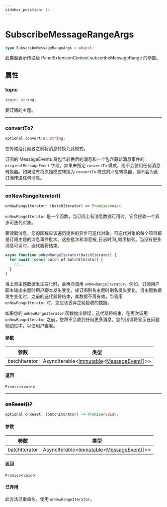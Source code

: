 ```yaml
---
sidebar_position: 14
---
```


# SubscribeMessageRangeArgs

```typescript
type SubscribeMessageRangeArgs = object;
```

此类型表示传递给 PanelExtensionContext.subscribeMessageRange 的参数。

## 属性

### topic

```typescript
topic: string;
```

要订阅的主题。

---

### convertTo?

```typescript
optional convertTo: string;
```

在传递给订阅者之前将消息转换为此模式。

订阅的 MessageEvents 将包含转换后的消息和一个包含原始消息事件的 `originalMessageEvent` 字段。如果未指定 `convertTo` 模式，则不会使用任何消息转换器。如果没有将原始模式转换为 `convertTo` 模式的消息转换器，则不会为此订阅传递任何消息。

---

### onNewRangeIterator()

```typescript
onNewRangeIterator: (batchIterator) => Promise<void>;
```

`onNewRangeIterator` 是一个函数，当订阅上有消息数据可用时，它会接收一个异步可迭代对象。

要读取消息，您的函数应该遍历提供的异步可迭代对象。可迭代对象的每个项目都是订阅主题的消息事件批次。这些批次和消息按_日志时间_顺序排列。当没有更多消息可读时，迭代器将结束。

```typescript
async function onNewRangeIterator(batchIterator) {
  for await (const batch of batchIterator) {
    //...
  }
}
```

当上游主题数据发生变化时，会再次调用 `onNewRangeIterator`。例如，订阅用户脚本输出主题时用户脚本发生变化，或订阅别名主题时别名发生变化。当主题数据发生变化时，之前的迭代器将结束，其数据不再有效。当调用 `onNewRangeIterator` 时，您应该丢弃之前接收的数据。

如果您的 `onNewRangeIterator` 函数抛出错误，迭代器将结束，在再次调用 `onNewRangeIterator` 之前，您将不会收到任何更多消息。您的错误将显示在问题侧边栏中，以便用户查看。

#### 参数

| 参数          | 类型                                                                                                                            |
| ------------- | ------------------------------------------------------------------------------------------------------------------------------- |
| batchIterator | AsyncIterable\<[Immutable](/extension-api/type-aliases/Immutable)\<[MessageEvent](/extension-api/type-aliases/MessageEvent)\[\]\>\> |

#### 返回

`Promise`\<`void`\>

---

### ~~onReset()?~~

```typescript
optional onReset: (batchIterator) => Promise<void>;
```

#### 参数

| 参数          | 类型                                                                                                                            |
| ------------- | ------------------------------------------------------------------------------------------------------------------------------- |
| batchIterator | AsyncIterable\<[Immutable](/extension-api/type-aliases/Immutable)\<[MessageEvent](/extension-api/type-aliases/MessageEvent)\[\]\>\> |

#### 返回

`Promise`\<`void`\>

#### 已弃用

此方法已重命名。使用 `onNewRangeIterator`。 